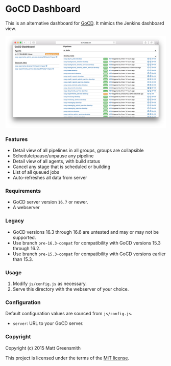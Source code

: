 # GoCD Dashboard

This is an alternative dashboard for [GoCD](http://go.cd). It mimics the Jenkins dashboard view.

![Screenshot](/screenshot.png?raw=true)

### Features

- Detail view of all pipelines in all groups, groups are collapsible
- Schedule/pause/unpause any pipeline
- Detail view of all agents, with build status
- Cancel any stage that is scheduled or building
- List of all queued jobs
- Auto-refreshes all data from server

### Requirements

- GoCD server version `16.7` or newer.
- A webserver

### Legacy

- GoCD versions 16.3 through 16.6 are untested and may or may not be supported.
- Use branch `pre-16.3-compat` for compatibility with GoCD versions 15.3 through 16.2.
- Use branch `pre-15.3-compat` for compatibility with GoCD versions earlier than 15.3.

### Usage

1. Modify `js/config.js` as necessary.
2. Serve this directory with the webserver of your choice.

### Configuration

Default configuration values are sourced from `js/config.js`.

- `server`: URL to your GoCD server.

### Copyright

Copyright (c) 2015 Matt Greensmith

This project is licensed under the terms of the [MIT license](/LICENSE.txt).
